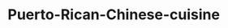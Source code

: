 # Puerto-Rican-Chinese-cuisine
<param ve-config 
       title="Puerto Rican Chiense Cuisine"
       author="Gabriela Yenitza Ruiz Velez"
       banner="https://iiif.juncture-digital.org/banner/?url=https://upload.wikimedia.org/wikipedia/commons/4/47/Bartholomeus_Johannes_van_Hove%2C_Het_Mauritshuis_te_Den_Haag.jpg" 
       layout="vertical">
